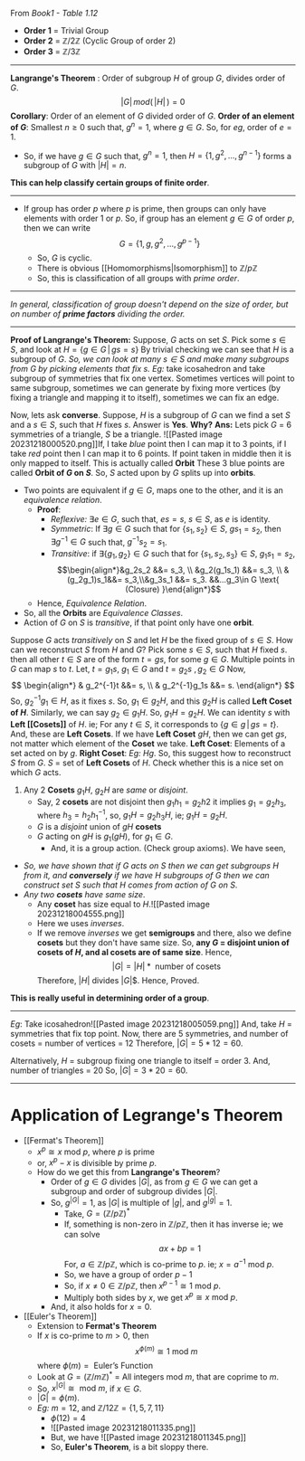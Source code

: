 From *Book1 - Table 1.12*

- **Order 1** = Trivial Group
- **Order 2** = $\mathbb{Z}/2\mathbb{Z}$ (Cyclic Group of order 2)
- **Order 3** =  $\mathbb{Z}/3\mathbb{Z}$
***
**Langrange's Theorem** : Order of subgroup $H$ of group $G$, divides order of $G$.$$|G| \,mod(\,|H|\,) = 0$$
**Corollary**: Order of an element of $G$ divided order of $G$.
**Order of an element of $G$**: Smallest $n\geq0$ such that, $g^n=1$, where $g \in G$.
So, for *eg*, order of $e = 1$.
- So, if we have $g\in G$ such that, $g^n=1$, then $H = \{1, g^2, ..., g^{n-1}\}$ forms a subgroup of $G$ with $|H|=n$.

**This can help classify certain groups of finite order**.
***
- If group has order $p$ where $p$ is prime, then groups can only have elements with order $1$ or $p$. So, if group has an element $g\in G$ of order $p$, then we can write $$G = \{1, g, g^2, ..., g^{p-1}\}$$
	- So, $G$  is cyclic.
	- There is obvious [[Homomorphisms|Isomorphism]] to $\mathbb{Z}/p\mathbb{Z}$
	- So, this is classification of all groups with *prime order*.
***
*In general, classification of group doesn't depend on the size of order, but on number of **prime factors** dividing the order.*
***
**Proof of Langrange's Theorem:**
Suppose, $G$ acts on set $S$. Pick some $s \in S$, and look at $H = \{g \in G \, | \, gs = s\}$ By trivial checking we can see that $H$ is a subgroup of $G$. *So, we can look at many $s \in S$ and make many subgroups from $G$ by picking elements that fix $s$.*
*Eg:* take icosahedron and take subgroup of symmetries that fix one vertex. Sometimes vertices will point to same subgroup, sometimes we can generate by fixing more vertices (by fixing a triangle and mapping it to itself), sometimes we can fix an edge.

Now, lets ask **converse**.
Suppose, $H$ is a subgroup of $G$ can we find a set $S$ and a $s \in S$, such that $H$ fixes $s$. Answer is **Yes**.
**Why?**
**Ans:**
Lets pick $G$ = $6$ symmetries of a triangle, $S$ be a triangle.
![[Pasted image 20231218000520.png]]If, I take *blue* point then I can map it to $3$ points, if I take *red* point then I can map it to $6$ points. If point taken in middle then it is only mapped to itself. This is actually called **Orbit** These $3$ blue points are called **Orbit of $G$ on $S$**. So, $S$ acted upon by $G$ splits up into **orbits**.
- Two points are equivalent if $g \in G$, maps one to the other, and it is an *equivalence relation*.
	- **Proof**:
		- *Reflexive:* $\exists e \in G$, such that, $es = s$, $s \in S$, as $e$ is identity.
		- *Symmetric*: If $\exists g \in G$ such that for $\{s_1, s_2\} \in S$, $gs_1 = s_2$, then $\exists g^{-1} \in G$ such that, $g^{-1}s_2 = s_1$.
		- *Transitive*: if $\exists \{g_1, g_2\} \in G$ such that for $\{s_1, s_2, s_3\} \in S$, $g_1s_1 = s_2$, $$\begin{align*}&g_2s_2 &&= s_3, \\ &g_2(g_1s_1) &&= s_3, \\ & (g_2g_1)s_1&&= s_3,\\&g_3s_1 &&= s_3. &&...g_3\in G \text{ (Closure) }\end{align*}$$
	- Hence, *Equivalence Relation*.
- So, all the **Orbits** are *Equivalence Classes*.
- Action of $G$ on $S$ is *transitive*, if that point only have one **orbit**.

Suppose $G$ acts *transitively* on $S$ and let $H$ be the fixed group of $s \in S$. How can we reconstruct $S$ from $H$ and $G$?
Pick some $s \in S$, such that $H$ fixed $s$. then all other $t \in S$ are of the form $t = gs$, for some $g \in G$. Multiple points in $G$ can map $s$ to $t$.
Let, $t = g_1s$, $g_1\in G$ and $t = g_2s$ $,g_2\in G$
Now,
$$
\begin{align*}
& g_2^{-1}t &&= s, \\
& g_2^{-1}g_1s &&= s.
\end{align*}
$$
So, $g_2^{-1}g_1 \in H$, as it fixes $s$.
So, $g_1 \in g_2H$, and this $g_2H$ is called **Left Coset of $H$**.
Similarly, we can say $g_2 \in g_1H$.
So, $g_1H = g_2H$. We can identity $s$ with **Left [[Cosets]]** of $H$.
ie; For any $t \in S$, it corresponds to $\{g \in g \, | \, gs = t\}$. And, these are **Left Cosets**.
If we have **Left Coset** $gH$, then we can get $gs$, not matter which element of the **Coset** we take.
**Left Coset**: Elements of a set acted on by $g$.
**Right Coset**: *Eg:* $Hg$.
So, this suggest how to reconstruct $S$ from $G$.
$S$ = set of **Left Cosets** of $H$. Check whether this is a nice set on which $G$ acts.
1. Any 2 **Cosets** $g_1H$, $g_2H$ are *same* or *disjoint*.
	-  Say, 2 **cosets** are not disjoint then $g_1h_1 = g_2h2$ it implies $g_1 = g_2h_3$, where $h_3 = h_2h_1^{-1}$, so, $g_1H = g_2h_3H$, ie; $g_1H = g_2H$.
	- $G$ is a *disjoint* union of $gH$ **cosets**
	- $G$ acting on $gH$ is $g_1(gH)$, for $g_1 \in G$.
		- And, it is a group action. (Check group axioms).
We have seen,
- *So, we have shown that if $G$ acts on $S$ then we can get subgroups $H$ from it, and **conversely** if we have $H$ subgroups of $G$ then we can construct set $S$ such that $H$ comes from action of $G$ on $S$*.
- *Any two **cosets** have same size*.
	- Any **coset** has size equal to $H$.![[Pasted image 20231218004555.png]]
	- Here we uses *inverses*.
	- If we remove *inverses* we get **semigroups** and there, also we define **cosets** but they don't have same size.
So, **any $G$ = disjoint union of cosets of $H$, and al cosets are of same size**. Hence, $$|G| = |H|*\text{ number of cosets }$$Therefore, $|H|$ divides $|G$|$.
Hence, Proved.

**This is really useful in determining order of a group**.
***
*Eg*: Take icosahedron![[Pasted image 20231218005059.png]]
And, take $H$ = symmetries that fix top point.
Now, there are $5$ symmetries, and number of cosets = number of vertices = $12$
Therefore, $|G| = 5*12 = 60$.

Alternatively, $H$ = subgroup fixing one triangle to itself = order $3$.
And, number of triangles = $20$
So, $|G| = 3*20 = 60$.
***
# Application of Legrange's Theorem
- [[Fermat's Theorem]]
	- $x^p \cong x \text{ mod } p$, where $p$ is prime
	- or, $x^p-x$ is divisible by prime $p$.
	- How do we get this from **Langrange's Theorem**?
		- Order of $g \in G$ divides $|G|$, as from $g \in G$ we can get a subgroup and order of subgroup divides $|G|$.
		- So, $g^{|G|} = 1$,  as $|G|$ is multiple of $|g|$, and $g^{|g|}=1$.
			- Take, $G = (\mathbb{Z}/p\mathbb{Z})^*$
			- If, something is non-zero in $\mathbb{Z}/p\mathbb{Z}$, then it has inverse ie; we can solve $$ax+bp=1$$For, $a \in \mathbb{Z}/p\mathbb{Z}$, which is co-prime to $p$. ie; $x = a^{-1} \text{ mod } p$.
			- So, we have a group of order $p-1$
			- So, if $x \neq 0 \in \mathbb{Z}/p\mathbb{Z}$, then $x^{p-1} \cong 1 \text{ mod }p$.
			- Multiply both sides by $x$, we get $x^p \cong x \text{ mod }p$.
		- And, it also holds for $x = 0$.
- [[Euler's Theorem]]
	- Extension to **Fermat's Theorem**
	- If $x$ is co-prime to $m \gt 0$, then$$x^{\phi(m)} \cong 1 \text{ mod }m$$where $\phi(m)= \text{ Euler's Function }$
	- Look at $G = (\mathbb{Z}/m\mathbb{Z})^*$ = All integers mod $m$, that are coprime to $m$.
	- So, $x^{|G|} \cong \text{ mod } m$, if $x \in G$.
	- $|G| = \phi(m)$.
	- *Eg:* $m=12$, and $\mathbb{Z}/12\mathbb{Z} = \{1, 5, 7, 11\}$
		- $\phi(12) =4$
		- ![[Pasted image 20231218011335.png]]
		- But, we have ![[Pasted image 20231218011345.png]]
		- So, **Euler's Theorem**, is a bit sloppy there.


